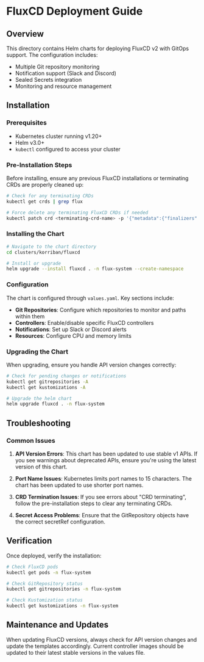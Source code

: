 # FluxCD Deployment Guide

## Overview

This directory contains Helm charts for deploying FluxCD v2 with GitOps support. The configuration includes:

- Multiple Git repository monitoring
- Notification support (Slack and Discord)
- Sealed Secrets integration
- Monitoring and resource management

## Installation

### Prerequisites

- Kubernetes cluster running v1.20+
- Helm v3.0+
- `kubectl` configured to access your cluster

### Pre-Installation Steps

Before installing, ensure any previous FluxCD installations or terminating CRDs are properly cleaned up:

```bash
# Check for any terminating CRDs
kubectl get crds | grep flux

# Force delete any terminating FluxCD CRDs if needed
kubectl patch crd <terminating-crd-name> -p '{"metadata":{"finalizers":[]}}' --type=merge
```

### Installing the Chart

```bash
# Navigate to the chart directory
cd clusters/korriban/fluxcd

# Install or upgrade
helm upgrade --install fluxcd . -n flux-system --create-namespace
```

### Configuration

The chart is configured through `values.yaml`. Key sections include:

- **Git Repositories**: Configure which repositories to monitor and paths within them
- **Controllers**: Enable/disable specific FluxCD controllers
- **Notifications**: Set up Slack or Discord alerts
- **Resources**: Configure CPU and memory limits

### Upgrading the Chart

When upgrading, ensure you handle API version changes correctly:

```bash
# Check for pending changes or notifications
kubectl get gitrepositories -A
kubectl get kustomizations -A

# Upgrade the helm chart
helm upgrade fluxcd . -n flux-system
```

## Troubleshooting

### Common Issues

1. **API Version Errors**: This chart has been updated to use stable v1 APIs. If you see warnings about deprecated APIs, ensure you're using the latest version of this chart.

2. **Port Name Issues**: Kubernetes limits port names to 15 characters. The chart has been updated to use shorter port names.

3. **CRD Termination Issues**: If you see errors about "CRD terminating", follow the pre-installation steps to clear any terminating CRDs.

4. **Secret Access Problems**: Ensure that the GitRepository objects have the correct secretRef configuration.

## Verification

Once deployed, verify the installation:

```bash
# Check FluxCD pods
kubectl get pods -n flux-system

# Check GitRepository status
kubectl get gitrepositories -n flux-system

# Check Kustomization status
kubectl get kustomizations -n flux-system
```

## Maintenance and Updates

When updating FluxCD versions, always check for API version changes and update the templates accordingly. Current controller images should be updated to their latest stable versions in the values file.
